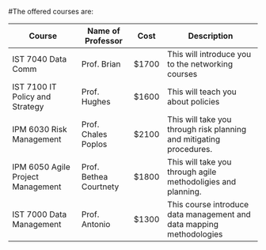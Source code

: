 #The offered courses are:

Course | Name of Professor |Cost | Description
---    | ---               | --- | ---
IST 7040 Data Comm | Prof. Brian | $1700 | This will introduce you to the networking courses
IST 7100 IT Policy and Strategy | Prof. Hughes | $1600 | This will teach you about policies
IPM 6030 Risk Management | Prof. Chales Poplos | $2100 | This will take you through risk planning and mitigating procedures.
IPM 6050 Agile Project Management | Prof. Bethea Courtnety | $1800 | This will take you through agile methodoligies and planning.
IST 7000 Data Management | Prof. Antonio | $1300 | This course introduce data management and data mapping methodologies
